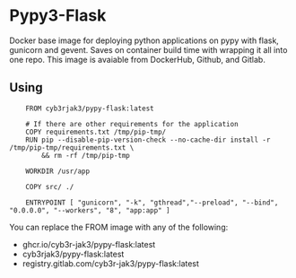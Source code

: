 # Pypy3-Flask

Docker base image for deploying python applications on pypy with flask, gunicorn and gevent. Saves on container build time with wrapping it all into one repo. This image is avaiable from DockerHub, Github, and Gitlab.

## Using

```docker
    FROM cyb3rjak3/pypy-flask:latest

    # If there are other requirements for the application
    COPY requirements.txt /tmp/pip-tmp/
    RUN pip --disable-pip-version-check --no-cache-dir install -r /tmp/pip-tmp/requirements.txt \
        && rm -rf /tmp/pip-tmp

    WORKDIR /usr/app

    COPY src/ ./

    ENTRYPOINT [ "gunicorn", "-k", "gthread","--preload", "--bind", "0.0.0.0", "--workers", "8", "app:app" ]
```

You can replace the FROM image with any of the following:

- ghcr.io/cyb3r-jak3/pypy-flask:latest
- cyb3rjak3/pypy-flask:latest
- registry.gitlab.com/cyb3r-jak3/pypy-flask:latest
